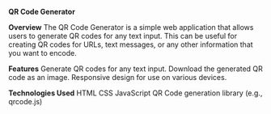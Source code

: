 **QR Code Generator**

**Overview**
The QR Code Generator is a simple web application that allows users to generate QR codes for any text input. This can be useful for creating QR codes for URLs, text messages, or any other information that you want to encode.

**Features**
Generate QR codes for any text input.
Download the generated QR code as an image.
Responsive design for use on various devices.

**Technologies Used**
HTML
CSS
JavaScript
QR Code generation library (e.g., qrcode.js)
